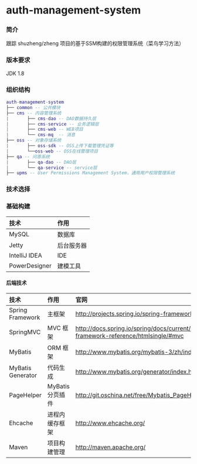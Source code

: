 # auth-management-system
### 简介
跟踪 shuzheng/zheng 项目的基于SSM构建的权限管理系统（菜鸟学习方法）
### 版本要求
JDK 1.8
### 组织结构
```lua
auth-management-system
├── common -- 公共模块
├── cms -- 内容管理系统
|       ├── cms-dao -- DAO数据持久层
|       ├── cms-service -- 业务逻辑层
|       ├── cms-web -- WEB项目
|       └── cms-mq  -- 消息
├── oss -- 对象存储系统
|       ├── oss-sdk -- OSS上传下载管理凭证等
|       └──oss-web -- OSS在线管理项目
├── qa -- 问答系统
|       ├── qa-dao -- DAO层
|       └── qa-service -- service层
├── upms -- User Permissions Management System，通用用户权限管理系统
```
### 技术选择
### 基础构建
| 技术 | 作用 |
| :------- | :------- |
| MySQL    | 数据库    | 
| Jetty    | 后台服务器 |
| IntelliJ IDEA | IDE |
| PowerDesigner | 建模工具 |
#### 后端技术
| 技术 | 作用 | 官网 |
| :------- | :------- | :------|
| Spring Framework | 主框架   | http://projects.spring.io/spring-framework/ |
| SpringMVC        | MVC 框架 | 	http://docs.spring.io/spring/docs/current/spring-framework-reference/htmlsingle/#mvc |
| MyBatis          | ORM 框架 | http://www.mybatis.org/mybatis-3/zh/index.html |
| MyBatis Generator| 代码生成 | 	http://www.mybatis.org/generator/index.html |
| PageHelper | MyBatis分页插件| http://git.oschina.net/free/Mybatis_PageHelper |
| Ehcache	       | 进程内缓存框架| http://www.ehcache.org/ |
| Maven	           |项目构建管理	 | http://maven.apache.org/ |
